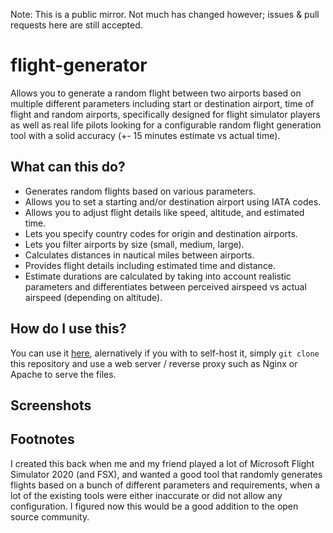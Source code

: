 Note: This is a public mirror. Not much has changed however; issues & pull requests here are still accepted.

# flight-generator
Allows you to generate a random flight between two airports based on multiple different parameters including start or destination airport, time of flight and random airports, specifically designed for flight simulator players as well as real life pilots looking for a configurable random flight generation tool with a solid accuracy (+- 15 minutes estimate vs actual time).

## What can this do?
- Generates random flights based on various parameters.
- Allows you to set a starting and/or destination airport using IATA codes.
- Allows you to adjust flight details like speed, altitude, and estimated time.
- Lets you specify country codes for origin and destination airports.
- Lets you filter airports by size (small, medium, large).
- Calculates distances in nautical miles between airports.
- Provides flight details including estimated time and distance.
- Estimate durations are calculated by taking into account realistic parameters and differentiates between perceived airspeed vs actual airspeed (depending on altitude).

## How do I use this?
You can use it [here](https://flight-generator.speedydev.org/), alernatively if you with to self-host it, simply `git clone` this repository and use a web server / reverse proxy such as Nginx or Apache to serve the files.

## Screenshots

## Footnotes
I created this back when me and my friend played a lot of Microsoft Flight Simulator 2020 (and FSX), and wanted a good tool that randomly generates flights based on a bunch of different parameters and requirements, when a lot of the existing tools were either inaccurate or did not allow any configuration. I figured now this would be a good addition to the open source community.